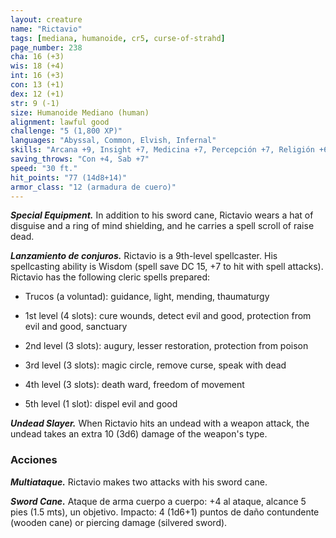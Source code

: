 ```yaml
---
layout: creature
name: "Rictavio"
tags: [mediana, humanoide, cr5, curse-of-strahd]
page_number: 238
cha: 16 (+3)
wis: 18 (+4)
int: 16 (+3)
con: 13 (+1)
dex: 12 (+1)
str: 9 (-1)
size: Humanoide Mediano (human)
alignment: lawful good
challenge: "5 (1,800 XP)"
languages: "Abyssal, Common, Elvish, Infernal"
skills: "Arcana +9, Insight +7, Medicina +7, Percepción +7, Religión +6, Sleight of Hand +4"
saving_throws: "Con +4, Sab +7"
speed: "30 ft."
hit_points: "77 (14d8+14)"
armor_class: "12 (armadura de cuero)"
---
```


***Special Equipment.*** In addition to his sword cane, Rictavio wears a hat of disguise and a ring of mind shielding, and he carries a spell scroll of raise dead.

***Lanzamiento de conjuros.*** Rictavio is a 9th-level spellcaster. His spellcasting ability is Wisdom (spell save DC 15, +7 to hit with spell attacks). Rictavio has the following cleric spells prepared:

* Trucos (a voluntad): guidance, light, mending, thaumaturgy

* 1st level (4 slots): cure wounds, detect evil and good, protection from evil and good, sanctuary

* 2nd level (3 slots): augury, lesser restoration, protection from poison

* 3rd level (3 slots): magic circle, remove curse, speak with dead

* 4th level (3 slots): death ward, freedom of movement

* 5th level (1 slot): dispel evil and good

***Undead Slayer.*** When Rictavio hits an undead with a weapon attack, the undead takes an extra 10 (3d6) damage of the weapon's type.

### Acciones

***Multiataque.*** Rictavio makes two attacks with his sword cane.

***Sword Cane.*** Ataque de arma cuerpo a cuerpo: +4 al ataque, alcance 5 pies (1.5 mts), un objetivo. Impacto: 4 (1d6+1) puntos de daño contundente (wooden cane) or piercing damage (silvered sword).